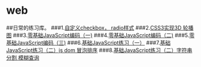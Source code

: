 # web
##日常的练习库。
###1.[自定义checkbox， radio样式](https://luocoding.github.io/web/ife/%E8%87%AA%E5%AE%9A%E4%B9%89checkbox%EF%BC%8C%20radio%E6%A0%B7%E5%BC%8F/1.html)
###2.[CSS3实现3D 轮播图](https://luocoding.github.io/web/ife/CSS3%E5%AE%9E%E7%8E%B03D%20%E8%BD%AE%E6%92%AD%E5%9B%BE/2.html)
###3.[零基础JavaScript编码（一)](https://luocoding.github.io/web/ife/零基础JavaScript编码（一）/3.html)
###4.[零基础JavaScript编码（二)](https://luocoding.github.io/web/ife/零基础JavaScript编码（二）/index.html)
###5.[零基础JavaScript编码（三)](https://luocoding.github.io/web/ife/零基础JavaScript编码（三）/index.html)
###6.[基础JavaScript练习（一）](https://luocoding.github.io/web/ife/基础JavaScript练习（一）/index.html)
###7.[基础JavaScript练习（二）js dom 冒泡排序](https://luocoding.github.io/web/ife/基础JavaScript练习（二）/index.html)
###8.[基础JavaScript练习（二）字符串分割 模糊查询](https://luocoding.github.io/web/ife/基础JavaScript练习（三）/index.html)
